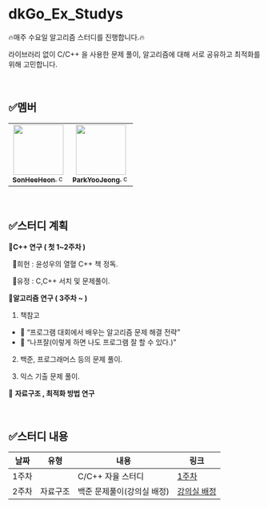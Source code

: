 # dkGo_Ex_Studys
🔥매주 수요일 알고리즘 스터디를 진행합니다.🔥

라이브러리 없이 C/C++ 을 사용한 문제 풀이, 알고리즘에 대해 서로 공유하고 최적화를 위해 고민합니다.



<br>

## ✅멤버
<table> 
    <tr>
    <td align="center"><a href="https://github.com/SonHeeHeon"><img src="https://avatars.githubusercontent.com/u/53995782?v=4" width="100px;" alt=""/><br />
        <sub><b>SonHeeHeon</b>
            <img src="https://upload.wikimedia.org/wikipedia/commons/thumb/1/18/ISO_C%2B%2B_Logo.svg/640px-ISO_C%2B%2B_Logo.svg.png" alt="c++" width="15" height="15"/>
        </sub>
        </a><br />
        </td>
    <td align="center"><a href="https://github.com/ParkYooJeong"><img src="https://avatars.githubusercontent.com/u/57359207?s=400&v=4" width="100px;" alt=""/><br />
        <sub><b>ParkYooJeong</b>
            <img src="https://upload.wikimedia.org/wikipedia/commons/thumb/1/18/ISO_C%2B%2B_Logo.svg/640px-ISO_C%2B%2B_Logo.svg.png" alt="c++" width="15" height="15"/>
        </sub>
        </a><br />
        </td>
    </tr>
</table>
<br>

## ✅스터디 계획
🔶**C++ 연구 ( 첫 1~2주차 )**

&nbsp; 🐬희헌 : 윤성우의 열혈 C++ 책 정독.

&nbsp; 🐳유정 : C,C++ 서치 및 문제풀이.

🔶**알고리즘 연구 ( 3주차 ~ )**

1.  책참고

* 📖 “프로그램 대회에서 배우는 알고리즘 문제 해결 전략” 
* 📖 “나프잘(이렇게 하면 나도 프로그램 잘 할 수 있다.)” 

2. 백준, 프로그래머스 등의 문제 풀이.

3. 익스 기출 문제 풀이.

🔶 **자료구조 , 최적화 방법 연구**

<br>

## ✅스터디 내용


| 날짜  | 유형     | 내용                       | 링크                                                 |
| ----- | -------- | -------------------------- | ---------------------------------------------------- |
| 1주차 |          | C/C++ 자율 스터디          | [1주차](./1주차)                                     |
| 2주차 | 자료구조 | 백준 문제풀이(강의실 배정) | [강의실 배정](https://www.acmicpc.net/problem/11000) |

